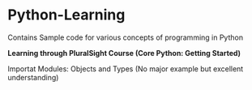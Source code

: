 # Python-Learning
Contains Sample code for various concepts of programming in Python

**Learning through PluralSight Course (Core Python: Getting Started)**

Importat Modules:
    Objects and Types (No major example but excellent understanding)

